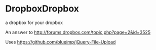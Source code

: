 DropboxDropbox
==============

a dropbox for your dropbox

An answer to http://forums.dropbox.com/topic.php?page=2&id=3525

Uses https://github.com/blueimp/jQuery-File-Upload